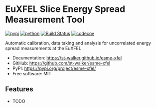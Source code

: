 # EuXFEL Slice Energy Spread Measurement Tool


[![pypi](https://img.shields.io/pypi/v/esme-xfel.svg)](https://pypi.org/project/esme-xfel/)
[![python](https://img.shields.io/pypi/pyversions/esme-xfel.svg)](https://pypi.org/project/esme-xfel/)
[![Build Status](https://github.com/st-walker/esme-xfel/actions/workflows/dev.yml/badge.svg)](https://github.com/st-walker/esme-xfel/actions/workflows/dev.yml)
[![codecov](https://codecov.io/gh/st-walker/esme-xfel/branch/main/graphs/badge.svg)](https://codecov.io/github/st-walker/esme-xfel)



Automatic calibration, data taking and analysis for uncorrelated energy spread measurements at the EuXFEL


* Documentation: <https://st-walker.github.io/esme-xfel>
* GitHub: <https://github.com/st-walker/esme-xfel>
* PyPI: <https://pypi.org/project/esme-xfel/>
* Free software: MIT


## Features

* TODO
